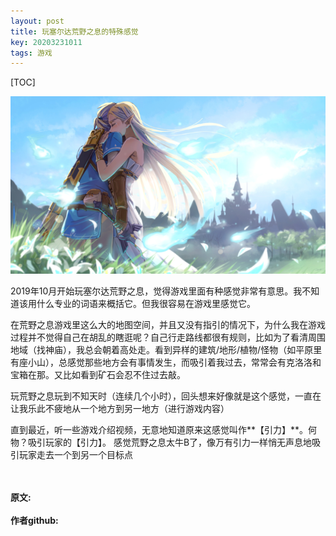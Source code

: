 ```yaml
---
layout: post
title: 玩塞尔达荒野之息的特殊感觉
key: 20203231011
tags: 游戏
---
```


[TOC]

![](https://raw.githubusercontent.com/lizijie/lizijie.github.io/master/assets/images/2020-03-23-%E7%8E%A9%E5%A1%9E%E5%B0%94%E8%BE%BE%E8%8D%92%E9%87%8E%E4%B9%8B%E6%81%AF%E7%9A%84%E7%89%B9%E6%AE%8A%E6%84%9F%E8%A7%89/saierda.png)

2019年10月开始玩塞尔达荒野之息，觉得游戏里面有种感觉非常有意思。我不知道该用什么专业的词语来概括它。但我很容易在游戏里感觉它。

在荒野之息游戏里这么大的地图空间，并且又没有指引的情况下，为什么我在游戏过程并不觉得自己在胡乱的瞎逛呢？自己行走路线都很有规则，比如为了看清周围地域（找神庙），我总会朝着高处走。看到异样的建筑/地形/植物/怪物（如平原里有座小山），总感觉那些地方会有事情发生，而吸引着我过去，常常会有克洛洛和宝箱在那。又比如看到矿石会忍不住过去敲。

玩荒野之息玩到不知天时（连续几个小时），回头想来好像就是这个感觉，一直在让我乐此不疲地从一个地方到另一地方（进行游戏内容）

直到最近，听一些游戏介绍视频，无意地知道原来这感觉叫作**【引力】**。何物？吸引玩家的【引力】。
感觉荒野之息太牛B了，像万有引力一样悄无声息地吸引玩家走去一个到另一个目标点

<br>	
<br>	
<b>原文:<br>
<https://lizijie.github.io/2020/03/23/%E7%8E%A9%E5%A1%9E%E5%B0%94%E8%BE%BE%E8%8D%92%E9%87%8E%E4%B9%8B%E6%81%AF%E7%9A%84%E7%89%B9%E6%AE%8A%E6%84%9F%E8%A7%89.html>
<br>
作者github:<br>	
<https://github.com/lizijie>
</b>
